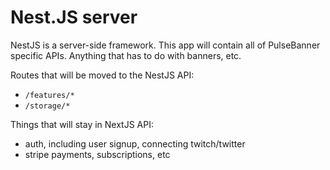 # Nest.JS server

NestJS is a server-side framework. This app will contain all of PulseBanner specific APIs. Anything that has to do with banners, etc.

Routes that will be moved to the NestJS API:
- `/features/*`
- `/storage/*`

Things that will stay in NextJS API:
- auth, including user signup, connecting twitch/twitter
- stripe payments, subscriptions, etc

